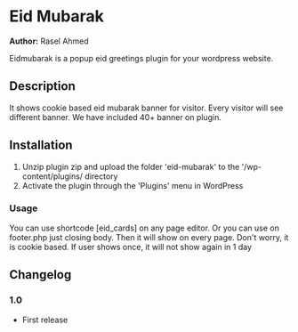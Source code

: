 # Eid Mubarak #
**Author:** Rasel Ahmed
  

Eidmubarak is a popup eid greetings plugin for your wordpress website. 

## Description ##

It shows cookie based eid mubarak banner for visitor. Every visitor will see different banner. We have included 40+ banner on plugin.


## Installation ##

1. Unzip plugin zip and upload the folder 'eid-mubarak' to the '/wp-content/plugins/ directory
2. Activate the plugin through the 'Plugins' menu in WordPress

### Usage ###

You can use shortcode [eid_cards] on any page editor. Or you can use <?php echo do_shortcode('[eid_cards]'); ?> on footer.php just closing body. Then it will show on every page. Don't worry, it is cookie based. If user shows once, it will not show again in 1 day

## Changelog ##

### 1.0 ###
* First release